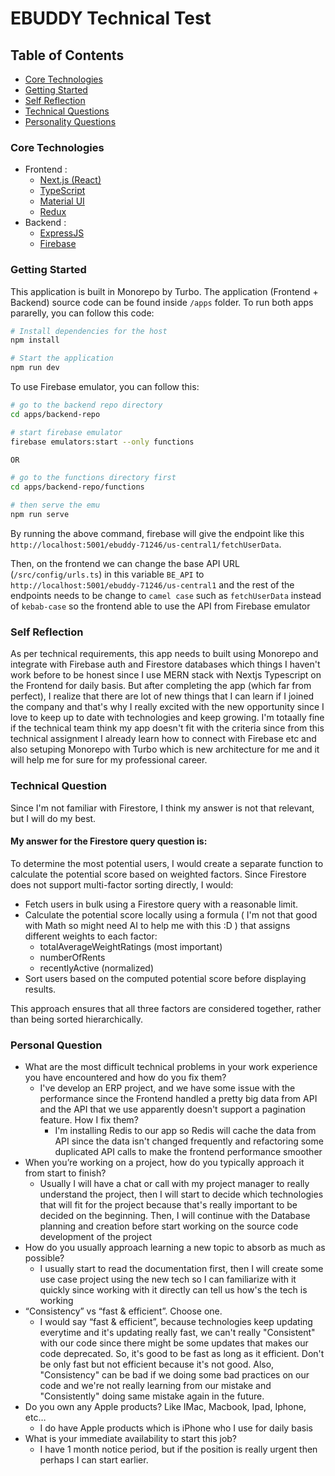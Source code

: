 # EBUDDY Technical Test

## Table of Contents

- [Core Technologies](#core-technologies)
- [Getting Started](#getting-started)
- [Self Reflection](#self-reflection)
- [Technical Questions](#technical-questions)
- [Personality Questions](#personality-questions)

### Core Technologies

- Frontend :
  - [Next.js (React)](https://nextjs.org/)
  - [TypeScript](https://www.typescriptlang.org/)
  - [Material UI](https://mui.com/)
  - [Redux](https://redux.js.org/)
- Backend :
  - [ExpressJS](https://expressjs.com/)
  - [Firebase](https://firebase.google.com/)

### Getting Started

This application is built in Monorepo by Turbo. The application (Frontend + Backend) source code can be found inside `/apps` folder. To run both apps pararelly, you can follow this code:

```bash
# Install dependencies for the host
npm install

# Start the application
npm run dev
```

To use Firebase emulator, you can follow this:

```bash
# go to the backend repo directory
cd apps/backend-repo

# start firebase emulator
firebase emulators:start --only functions

OR

# go to the functions directory first
cd apps/backend-repo/functions

# then serve the emu
npm run serve
```

By running the above command, firebase will give the endpoint like this `http://localhost:5001/ebuddy-71246/us-central1/fetchUserData`.

Then, on the frontend we can change the base API URL (`/src/config/urls.ts`) in this variable `BE_API` to `http://localhost:5001/ebuddy-71246/us-central1` and the rest of the endpoints needs to be change to `camel case` such as `fetchUserData` instead of `kebab-case` so the frontend able to use the API from Firebase emulator

### Self Reflection

As per technical requirements, this app needs to built using Monorepo and integrate with Firebase auth and Firestore databases which things I haven't work before to be honest since I use MERN stack with Nextjs Typescript on the Frontend for daily basis. But after completing the app (which far from perfect), I realize that there are lot of new things that I can learn if I joined the company and that's why I really excited with the new opportunity since I love to keep up to date with technologies and keep growing. I'm totaally fine if the technical team think my app doesn't fit with the criteria since from this technical assignment I already learn how to connect with Firebase etc and also setuping Monorepo with Turbo which is new architecture for me and it will help me for sure for my professional career.

### Technical Question

Since I'm not familiar with Firestore, I think my answer is not that relevant, but I will do my best.

#### My answer for the Firestore query question is:

To determine the most potential users, I would create a separate function to calculate the potential score based on weighted factors. Since Firestore does not support multi-factor sorting directly, I would:

- Fetch users in bulk using a Firestore query with a reasonable limit.
- Calculate the potential score locally using a formula ( I'm not that good with Math so might need AI to help me with this :D ) that assigns different weights to each factor:
  - totalAverageWeightRatings (most important)
  - numberOfRents
  - recentlyActive (normalized)
- Sort users based on the computed potential score before displaying results.

This approach ensures that all three factors are considered together, rather than being sorted hierarchically.

### Personal Question

- What are the most difficult technical problems in your work experience you have encountered and how do you fix them?
  - I've develop an ERP project, and we have some issue with the performance since the Frontend handled a pretty big data from API and the API that we use apparently doesn't support a pagination feature. How I fix them?
    - I'm installing Redis to our app so Redis will cache the data from API since the data isn't changed frequently and refactoring some duplicated API calls to make the frontend performance smoother
- When you’re working on a project, how do you typically approach it from start to finish?
  - Usually I will have a chat or call with my project manager to really understand the project, then I will start to decide which technologies that will fit for the project because that's really important to be decided on the beginning. Then, I will continue with the Database planning and creation before start working on the source code development of the project
- How do you usually approach learning a new topic to absorb as much as possible?
  - I usually start to read the documentation first, then I will create some use case project using the new tech so I can familiarize with it quickly since working with it directly can tell us how's the tech is working
- “Consistency” vs “fast & efficient”. Choose one.
  - I would say “fast & efficient”, because technologies keep updating everytime and it's updating really fast, we can't really "Consistent" with our code since there might be some updates that makes our code deprecated. So, it's good to be fast as long as it efficient. Don't be only fast but not efficient because it's not good. Also, "Consistency" can be bad if we doing some bad practices on our code and we're not really learning from our mistake and "Consistently" doing same mistake again in the future.
- Do you own any Apple products? Like IMac, Macbook, Ipad, Iphone, etc…
  - I do have Apple products which is iPhone who I use for daily basis
- What is your immediate availability to start this job?
  - I have 1 month notice period, but if the position is really urgent then perhaps I can start earlier.
